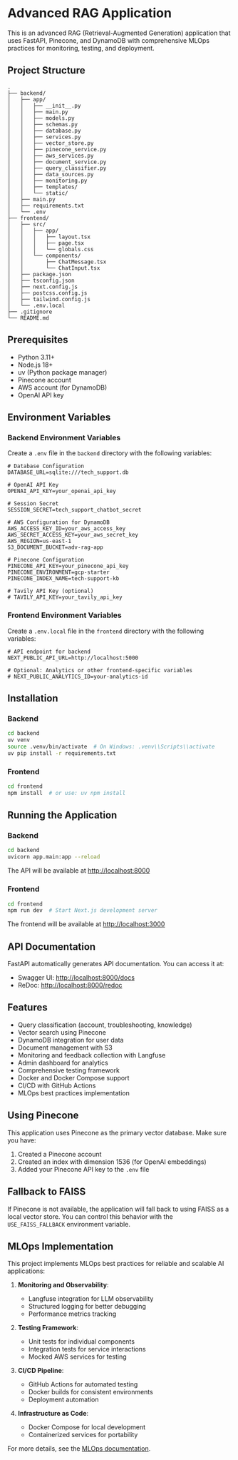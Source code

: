 # Advanced RAG Application

This is an advanced RAG (Retrieval-Augmented Generation) application that uses FastAPI, Pinecone, and DynamoDB with comprehensive MLOps practices for monitoring, testing, and deployment.

## Project Structure

```text
.
├── backend/
│   ├── app/
│   │   ├── __init__.py
│   │   ├── main.py
│   │   ├── models.py
│   │   ├── schemas.py
│   │   ├── database.py
│   │   ├── services.py
│   │   ├── vector_store.py
│   │   ├── pinecone_service.py
│   │   ├── aws_services.py
│   │   ├── document_service.py
│   │   ├── query_classifier.py
│   │   ├── data_sources.py
│   │   ├── monitoring.py
│   │   ├── templates/
│   │   └── static/
│   ├── main.py
│   ├── requirements.txt
│   └── .env
├── frontend/
│   ├── src/
│   │   ├── app/
│   │   │   ├── layout.tsx
│   │   │   ├── page.tsx
│   │   │   └── globals.css
│   │   └── components/
│   │       ├── ChatMessage.tsx
│   │       └── ChatInput.tsx
│   ├── package.json
│   ├── tsconfig.json
│   ├── next.config.js
│   ├── postcss.config.js
│   ├── tailwind.config.js
│   └── .env.local
├── .gitignore
└── README.md
```

## Prerequisites

- Python 3.11+
- Node.js 18+
- uv (Python package manager)
- Pinecone account
- AWS account (for DynamoDB)
- OpenAI API key

## Environment Variables

### Backend Environment Variables

Create a `.env` file in the `backend` directory with the following variables:

```env
# Database Configuration
DATABASE_URL=sqlite:///tech_support.db

# OpenAI API Key
OPENAI_API_KEY=your_openai_api_key

# Session Secret
SESSION_SECRET=tech_support_chatbot_secret

# AWS Configuration for DynamoDB
AWS_ACCESS_KEY_ID=your_aws_access_key
AWS_SECRET_ACCESS_KEY=your_aws_secret_key
AWS_REGION=us-east-1
S3_DOCUMENT_BUCKET=adv-rag-app

# Pinecone Configuration
PINECONE_API_KEY=your_pinecone_api_key
PINECONE_ENVIRONMENT=gcp-starter
PINECONE_INDEX_NAME=tech-support-kb

# Tavily API Key (optional)
# TAVILY_API_KEY=your_tavily_api_key
```

### Frontend Environment Variables

Create a `.env.local` file in the `frontend` directory with the following variables:

```env
# API endpoint for backend
NEXT_PUBLIC_API_URL=http://localhost:5000

# Optional: Analytics or other frontend-specific variables
# NEXT_PUBLIC_ANALYTICS_ID=your-analytics-id
```

## Installation

### Backend

```bash
cd backend
uv venv
source .venv/bin/activate  # On Windows: .venv\\Scripts\\activate
uv pip install -r requirements.txt
```

### Frontend

```bash
cd frontend
npm install  # or use: uv npm install
```

## Running the Application

### Backend

```bash
cd backend
uvicorn app.main:app --reload
```

The API will be available at [http://localhost:8000](http://localhost:8000)

### Frontend

```bash
cd frontend
npm run dev  # Start Next.js development server
```

The frontend will be available at [http://localhost:3000](http://localhost:3000)

## API Documentation

FastAPI automatically generates API documentation. You can access it at:

- Swagger UI: [http://localhost:8000/docs](http://localhost:8000/docs)
- ReDoc: [http://localhost:8000/redoc](http://localhost:8000/redoc)

## Features

- Query classification (account, troubleshooting, knowledge)
- Vector search using Pinecone
- DynamoDB integration for user data
- Document management with S3
- Monitoring and feedback collection with Langfuse
- Admin dashboard for analytics
- Comprehensive testing framework
- Docker and Docker Compose support
- CI/CD with GitHub Actions
- MLOps best practices implementation

## Using Pinecone

This application uses Pinecone as the primary vector database. Make sure you have:

1. Created a Pinecone account
2. Created an index with dimension 1536 (for OpenAI embeddings)
3. Added your Pinecone API key to the `.env` file

## Fallback to FAISS

If Pinecone is not available, the application will fall back to using FAISS as a local vector store. You can control this behavior with the `USE_FAISS_FALLBACK` environment variable.

## MLOps Implementation

This project implements MLOps best practices for reliable and scalable AI applications:

1. **Monitoring and Observability**:
   - Langfuse integration for LLM observability
   - Structured logging for better debugging
   - Performance metrics tracking

2. **Testing Framework**:
   - Unit tests for individual components
   - Integration tests for service interactions
   - Mocked AWS services for testing

3. **CI/CD Pipeline**:
   - GitHub Actions for automated testing
   - Docker builds for consistent environments
   - Deployment automation

4. **Infrastructure as Code**:
   - Docker Compose for local development
   - Containerized services for portability

For more details, see the [MLOps documentation](docs/mlops.md).
